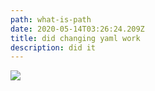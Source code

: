 ```yaml
---
path: what-is-path
date: 2020-05-14T03:26:24.209Z
title: did changing yaml work
description: did it
---
```

![](assets/bobpeakcuface1536_master.jpg)